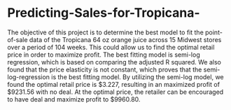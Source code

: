 # Predicting-Sales-for-Tropicana-

The objective of this project is to determine the best model to fit the point-of-sale data of the Tropicana 64 oz orange juice across 15 Midwest stores over a period of 104 weeks. This could allow us to find the optimal retail price in order to maximize profit. The best fitting model is semi-log regression, which is based on comparing the adjusted R squared. We also found that the price elasticity is not constant, which proves that the semi-log-regression is the best fitting model. By utilizing the semi-log model, we found the optimal retail price is $3.227, resulting in an maximized profit of $9231.56 with no deal. At the optimal price, the retailer can be encouraged to have deal and maximize profit to $9960.80.
